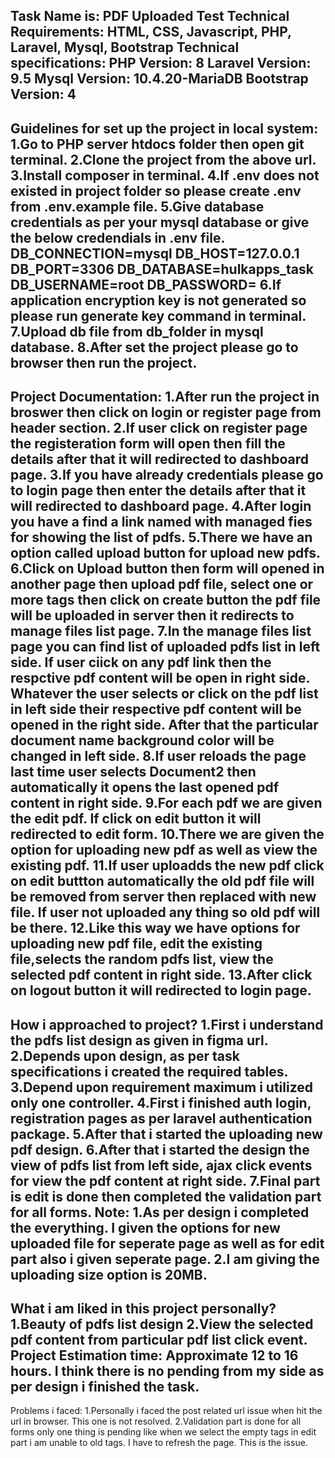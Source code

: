 Task Name is: PDF Uploaded Test
Technical Requirements: HTML, CSS, Javascript, PHP, Laravel, Mysql, Bootstrap
Technical specifications:
PHP Version: 8
Laravel Version: 9.5
Mysql Version: 10.4.20-MariaDB
Bootstrap Version: 4
---------------------------------------------------------------------------------------------
Guidelines for set up the project in local system:
1.Go to PHP server htdocs folder then open git terminal.
2.Clone the project from the above url.
3.Install composer in terminal.
4.If .env does not existed in project folder so please create .env from .env.example file.
5.Give database credentials as per your mysql database or give the below credendials in .env file.
DB_CONNECTION=mysql
DB_HOST=127.0.0.1
DB_PORT=3306
DB_DATABASE=hulkapps_task
DB_USERNAME=root
DB_PASSWORD=
6.If application encryption key is not generated so please run generate key command in terminal.
7.Upload db file from db_folder in mysql database.
8.After set the project please go to browser then run the project.
-----------------------------------------------------------------------------------------------
Project Documentation:
1.After run the project in broswer then click on login or register page from header section.
2.If user click on register page the registeration form will open then fill the details after that it will redirected to dashboard page.
3.If you have already credentials please go to login page then enter the details after that it will redirected to dashboard page.
4.After login you have a find a link named with managed fies for showing the list of pdfs.
5.There we have an option called upload button for upload new pdfs.
6.Click on Upload button then form will opened in another page then upload pdf file, select one or more tags then click on create button the pdf file will be uploaded in server then it redirects to manage files list page.
7.In the manage files list page you can find list of uploaded pdfs list in left side. If user ciick on any pdf link then the respctive pdf content will be open in right side. Whatever the user selects or click on the pdf list in left side their respective pdf content will be opened in the right side. After that the particular document name background color will be changed in left side.
8.If user reloads the page last time user selects Document2 then automatically it opens the last opened pdf content in right side.
9.For each pdf we are given the edit pdf. If click on edit button it will redirected to edit form.
10.There we are given the option for uploading new pdf as well as view the existing pdf.
11.If user uploadds the new pdf click on edit buttton automatically the old pdf file will be removed from server then replaced with new file. If user not uploaded any thing so old pdf will be there.
12.Like this way we have options for uploading new pdf file, edit the existing file,selects the random pdfs list, view the selected pdf content in right side.
13.After click on logout button it will redirected to login page.
----------------------------------------------------------------------------------------------
How i approached to project?
1.First i understand the pdfs list design as given in figma url.
2.Depends upon design, as per task specifications i created the required tables.
3.Depend upon requirement maximum i utilized only one controller.
4.First i finished auth login, registration pages as per laravel authentication package.
5.After that i started the uploading new pdf design.
6.After that i started the design the view of pdfs list from left side, ajax click events for view the pdf content at right side.
7.Final part is edit is done then completed the validation part for all forms.
Note:
1.As per design i completed the everything. I given the options for new uploaded file for seperate page as well as for edit part also i given seperate page.
2.I am giving the uploading size option is 20MB.
----------------------------------------------------------------------------------------------
What i am liked in this project personally?
1.Beauty of pdfs list design
2.View the selected pdf content from particular pdf list click event.
Project Estimation time: Approximate 12 to 16 hours.
I think there is no pending from my side as per design i finished the task.
----------------------------------------------------------------------------------------------
Problems i faced:
1.Personally i faced the post related url issue when hit the url in browser. This one is not resolved.
2.Validation part is done for all forms only one thing is pending like when we select the empty tags in edit part i am unable to old tags. I have to refresh the page. This is the issue.